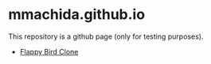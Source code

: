 # mmachida.github.io

This repository is a github page (only for testing purposes).
- [Flappy Bird Clone](https://mmachida.github.io/FlappyBirdClone/)

